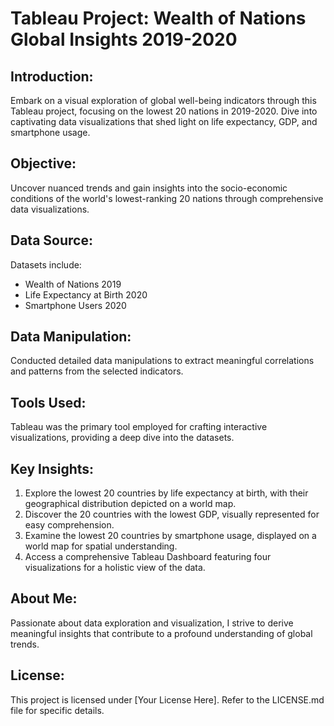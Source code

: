 # Tableau Project: Wealth of Nations Global Insights 2019-2020

## Introduction:
Embark on a visual exploration of global well-being indicators through this Tableau project, focusing on the lowest 20 nations in 2019-2020. Dive into captivating data visualizations that shed light on life expectancy, GDP, and smartphone usage.

## Objective:
Uncover nuanced trends and gain insights into the socio-economic conditions of the world's lowest-ranking 20 nations through comprehensive data visualizations.

## Data Source:
Datasets include:
- Wealth of Nations 2019
- Life Expectancy at Birth 2020
- Smartphone Users 2020

## Data Manipulation:
Conducted detailed data manipulations to extract meaningful correlations and patterns from the selected indicators.

## Tools Used:
Tableau was the primary tool employed for crafting interactive visualizations, providing a deep dive into the datasets.

## Key Insights:
1. Explore the lowest 20 countries by life expectancy at birth, with their geographical distribution depicted on a world map.
2. Discover the 20 countries with the lowest GDP, visually represented for easy comprehension.
3. Examine the lowest 20 countries by smartphone usage, displayed on a world map for spatial understanding.
4. Access a comprehensive Tableau Dashboard featuring four visualizations for a holistic view of the data.

## About Me:
Passionate about data exploration and visualization, I strive to derive meaningful insights that contribute to a profound understanding of global trends.

## License:
This project is licensed under [Your License Here]. Refer to the LICENSE.md file for specific details.
